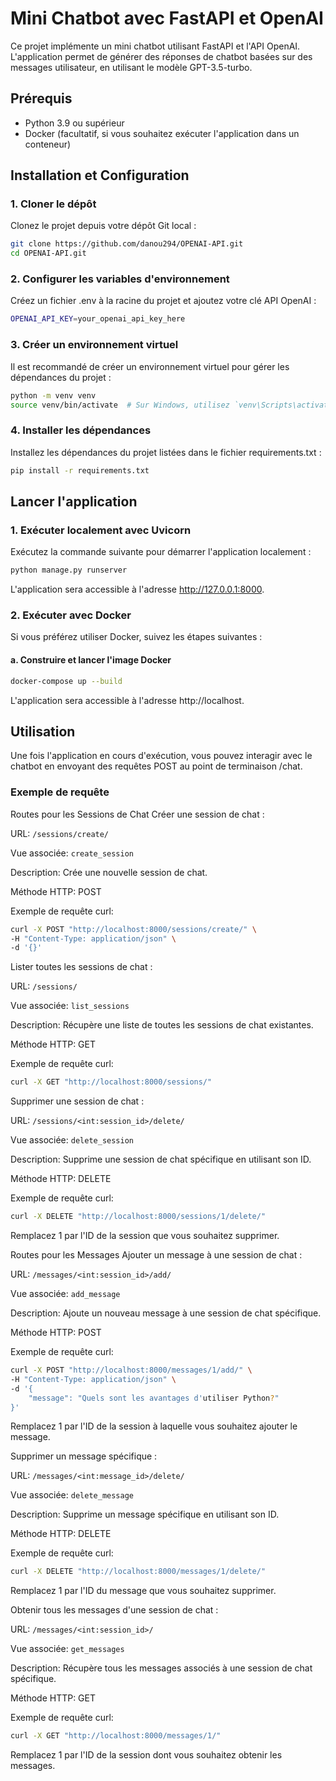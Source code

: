 # Mini Chatbot avec FastAPI et OpenAI

Ce projet implémente un mini chatbot utilisant FastAPI et l'API OpenAI. L'application permet de générer des réponses de chatbot basées sur des messages utilisateur, en utilisant le modèle GPT-3.5-turbo.

## Prérequis

- Python 3.9 ou supérieur
- Docker (facultatif, si vous souhaitez exécuter l'application dans un conteneur)

## Installation et Configuration

### 1. Cloner le dépôt

Clonez le projet depuis votre dépôt Git local :

```bash
git clone https://github.com/danou294/OPENAI-API.git
cd OPENAI-API.git
```

### 2. Configurer les variables d'environnement

Créez un fichier .env à la racine du projet et ajoutez votre clé API OpenAI :

```bash
OPENAI_API_KEY=your_openai_api_key_here
```

### 3. Créer un environnement virtuel

Il est recommandé de créer un environnement virtuel pour gérer les dépendances du projet :

```bash
python -m venv venv
source venv/bin/activate  # Sur Windows, utilisez `venv\Scripts\activate`
````

### 4. Installer les dépendances

Installez les dépendances du projet listées dans le fichier requirements.txt :

```bash
pip install -r requirements.txt
```

## Lancer l'application

### 1. Exécuter localement avec Uvicorn

Exécutez la commande suivante pour démarrer l'application localement :

```bash
python manage.py runserver
```

L'application sera accessible à l'adresse http://127.0.0.1:8000.

### 2. Exécuter avec Docker

Si vous préférez utiliser Docker, suivez les étapes suivantes :

#### a. Construire et lancer l'image Docker

```bash
docker-compose up --build 
```

L'application sera accessible à l'adresse http://localhost.

## Utilisation

Une fois l'application en cours d'exécution, vous pouvez interagir avec le chatbot en envoyant des requêtes POST au point de terminaison /chat.

### Exemple de requête

Routes pour les Sessions de Chat
Créer une session de chat :

URL: `/sessions/create/`

Vue associée: `create_session`

Description: Crée une nouvelle session de chat.

Méthode HTTP: POST

Exemple de requête curl:

```bash
curl -X POST "http://localhost:8000/sessions/create/" \
-H "Content-Type: application/json" \
-d '{}'
```

Lister toutes les sessions de chat :

URL: `/sessions/`

Vue associée: `list_sessions`

Description: Récupère une liste de toutes les sessions de chat existantes.

Méthode HTTP: GET

Exemple de requête curl:

```bash
curl -X GET "http://localhost:8000/sessions/"
```

Supprimer une session de chat :

URL: `/sessions/<int:session_id>/delete/`

Vue associée: `delete_session`

Description: Supprime une session de chat spécifique en utilisant son ID.

Méthode HTTP: DELETE

Exemple de requête curl:

```bash
curl -X DELETE "http://localhost:8000/sessions/1/delete/"
```

Remplacez 1 par l'ID de la session que vous souhaitez supprimer.

Routes pour les Messages
Ajouter un message à une session de chat :

URL: `/messages/<int:session_id>/add/`

Vue associée: `add_message`

Description: Ajoute un nouveau message à une session de chat spécifique.

Méthode HTTP: POST

Exemple de requête curl:

```bash
curl -X POST "http://localhost:8000/messages/1/add/" \
-H "Content-Type: application/json" \
-d '{
    "message": "Quels sont les avantages d'utiliser Python?"
}'
```

Remplacez 1 par l'ID de la session à laquelle vous souhaitez ajouter le message.

Supprimer un message spécifique :

URL: `/messages/<int:message_id>/delete/`

Vue associée: `delete_message`

Description: Supprime un message spécifique en utilisant son ID.

Méthode HTTP: DELETE

Exemple de requête curl:

```bash
curl -X DELETE "http://localhost:8000/messages/1/delete/"
```

Remplacez 1 par l'ID du message que vous souhaitez supprimer.

Obtenir tous les messages d'une session de chat :

URL: `/messages/<int:session_id>/`

Vue associée: `get_messages`

Description: Récupère tous les messages associés à une session de chat spécifique.

Méthode HTTP: GET

Exemple de requête curl:

```bash
curl -X GET "http://localhost:8000/messages/1/"
```

Remplacez 1 par l'ID de la session dont vous souhaitez obtenir les messages.


